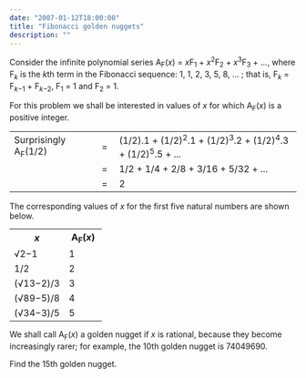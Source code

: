 ```yaml
---
date: "2007-01-12T18:00:00"
title: "Fibonacci golden nuggets"
description: ""
---
```


<p>Consider the infinite polynomial series A<sub>F</sub>(<i>x</i>) = <i>x</i>F<sub>1</sub> + <i>x</i><sup>2</sup>F<sub>2</sub> + <i>x</i><sup>3</sup>F<sub>3</sub> + ..., where F<sub><i>k</i></sub> is the <i>k</i>th term in the Fibonacci sequence: 1, 1, 2, 3, 5, 8, ... ; that is, F<sub><i>k</i></sub> = F<sub><i>k</i>−1</sub> + F<sub><i>k</i>−2</sub>, F<sub>1</sub> = 1 and F<sub>2</sub> = 1.</p>
<p>For this problem we shall be interested in values of <i>x</i> for which A<sub>F</sub>(<i>x</i>) is a positive integer.</p>
<table border="0" cellpadding="0" cellspacing="0"><tr><td>Surprisingly A<sub>F</sub>(1/2)</td>
<td> = </td>
<td>(1/2).1 + (1/2)<sup>2</sup>.1 + (1/2)<sup>3</sup>.2 + (1/2)<sup>4</sup>.3 + (1/2)<sup>5</sup>.5 + ...</td>
</tr><tr><td> </td>
<td> = </td>
<td>1/2 + 1/4 + 2/8 + 3/16 + 5/32 + ...</td>
</tr><tr><td> </td>
<td> = </td>
<td>2</td>
</tr></table><p>The corresponding values of <i>x</i> for the first five natural numbers are shown below.</p>
<table class="grid" style="margin:0 auto;"><tr><th><b><i>x</i></b></th><th width="50"><b>A<sub>F</sub>(<i>x</i>)</b></th>
</tr><tr><td>√2−1</td><td>1</td>
</tr><tr><td>1/2</td><td>2</td>
</tr><tr><td>(√13−2)/3</td><td>3</td>
</tr><tr><td>(√89−5)/8</td><td>4</td>
</tr><tr><td>(√34−3)/5</td><td>5</td>
</tr></table><p>We shall call A<sub>F</sub>(<i>x</i>) a golden nugget if <i>x</i> is rational, because they become increasingly rarer; for example, the 10th golden nugget is 74049690.</p>
<p>Find the 15th golden nugget.</p>

